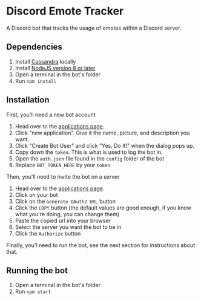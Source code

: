 # Discord Emote Tracker
A Discord bot that tracks the usage of emotes within a Discord
server. 

## Dependencies
1. Install [Cassandra](https://cassandra.apache.org/doc/latest/getting_started/installing.html) locally
2. Install [NodeJS version 8 or later](https://nodejs.org/en/)
3. Open a terminal in the bot's folder
4. Run `npm install`

## Installation
First, you'll need a new bot account
1. Head over to the [applications page](https://discordapp.com/developers/applications/me).
2. Click "new application". Give it the name, picture, and description you want.
3. Click "Create Bot User" and click "Yes, Do It!" when the dialog pops up.
4. Copy down the `token`. This is what is used to log the bot in.
5. Open the `auth.json` file found in the `config` folder of the bot
6. Replace `BOT_TOKEN_HERE` by your `token`

Then, you'll need to invite the bot on a server
1. Head over to the [applications page](https://discordapp.com/developers/applications/me).
2. Click on your bot
3. Click on the `Generate OAuth2 URL` button
4. Click the `COPY` button (the default values are good enough, if you know what you're doing, you can change them)
5. Paste the copied url into your browser
6. Select the server you want the bot to be in
7. Click the `Authorize` button

Finally, you'l need to run the bot, see the next section for instructions about that.

## Running the bot
1. Open a terminal in the bot's folder
2. Run `npm start`